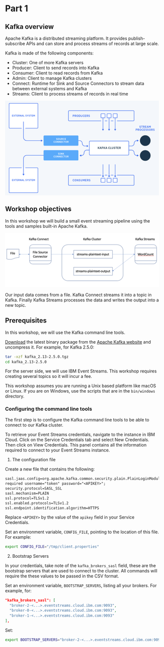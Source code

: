 # Part 1

## Kafka overview

Apache Kafka is a distributed streaming platform. It provides publish-subscribe APIs and can store and process streams of records at large scale.

Kafka is made of the following components:
- Cluster: One of more Kafka servers 
- Producer: Client to send records into Kafka
- Consumer: Client to read records from Kafka
- Admin: Client to manage Kafka clusters
- Connect: Runtime for Sink and Source Connectors to stream data between external systems and Kafka
- Streams: Client to process streams of records in real time

![Kafka Platform](./kafka-platform.png)

## Workshop objectives

In this workshop we will build a small event streaming pipeline using the tools and samples built-in Apache Kafka.

![Workshop pipeline](./pipeline.png)

Our input data comes from a file. Kafka Connect streams it into a topic in Kafka. Finally Kafka Streams processes the data and writes the output into a new topic.

## Prerequisites

In this workshop, we will use the Kafka command line tools.

[Download](http://kafka.apache.org/downloads) the latest binary package from the [Apache Kafka website](http://kafka.apache.org/) and uncompress it. For example, for Kafka 2.5.0:

```sh
tar -xzf kafka_2.13-2.5.0.tgz
cd kafka_2.13-2.5.0
```

For the server side, we will use IBM Event Streams. This workshop requires creating several topics so it will incur a fee.

This workshop assumes you are running a Unix based platform like macOS or Linux. If you are on Windows, use the scripts that are in the `bin/windows` directory.

### Configuring the command line tools

The first step is to configure the Kafka command line tools to be able to connect to our Kafka cluster. 

To retrieve your Event Streams credentials, navigate to the instance in IBM Cloud. Click on the Service Credentials tab and select New Credentials. Then click on View Credentials. This panel contains all the information required to connect to your Event Streams instance.

1) The configuration file

Create a new file that contains the following:
```properties
sasl.jaas.config=org.apache.kafka.common.security.plain.PlainLoginModule required username="token" password="<APIKEY>";
security.protocol=SASL_SSL
sasl.mechanism=PLAIN
ssl.protocol=TLSv1.2
ssl.enabled.protocols=TLSv1.2
ssl.endpoint.identification.algorithm=HTTPS
```
Replace `<APIKEY>` by the value of the `apikey` field in your Service Credentials.

Set an environment variable, `CONFIG_FILE`, pointing to the location of this file. For example:
```sh
export CONFIG_FILE="/tmp/client.properties"
```

2) Bootstrap Servers

In your credentials, take note of the `kafka_brokers_sasl` field, these are the bootstrap servers that are used to connect to the cluster. All commands will require the these values to be passed in the CSV format. 

Set an environment variable, `BOOTSTRAP_SERVERS`, listing all your brokers. For example, for:
```json
"kafka_brokers_sasl": [
  "broker-2-<...>.eventstreams.cloud.ibm.com:9093",
  "broker-0-<...>.eventstreams.cloud.ibm.com:9093",
  "broker-1-<...>.eventstreams.cloud.ibm.com:9093"
],
```

Set:
```sh
export BOOTSTRAP_SERVERS="broker-2-<...>.eventstreams.cloud.ibm.com:9093,broker-0-<...>.eventstreams.cloud.ibm.com:9093,broker-1-<...>.eventstreams.cloud.ibm.com:9093"
```
